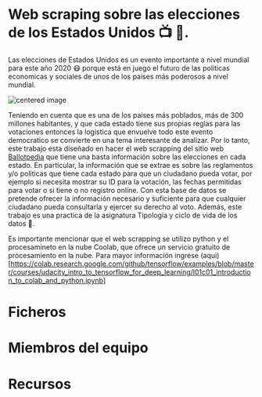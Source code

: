 # Web scraping sobre las elecciones de los Estados Unidos :tv: :newspaper:.

Las elecciones de Estados Unidos es un evento importante a nivel mundial para este año 2020 :mask: porque está en juego el futuro de las politicas economicas y sociales de unos de los paises más poderosos a nivel mundial. 

<img src="https://ichef.bbci.co.uk/news/240/cpsprodpb/1340C/production/_114606887_index_promo_simple_guide_976_v7.png" alt="centered image" id="logo" data-height-percentage="100" data-actual-width="140" data-actual-height="55" class="center">


Teniendo en cuenta que es una de los paises más poblados, más de 300 millones habitantes, y que cada estado tiene sus propias reglas para las votaciones entonces la logistica que envuelve todo este evento democratico se convierte en una tema interesante de analizar. Por lo tanto, este trabajo esta diseñado en hacer el web scrapping del sitio web [Ballotpedia](https://ballotpedia.org/Voter_registration) que tiene una basta información sobre las elecciones en cada estado. En particular, la información que se extrae es sobre las reglamentos y/o politicas que tiene cada estado para que un ciudadano pueda votar, por ejemplo si necesita mostrar su ID para la votación, las fechas permitidas para votar o si tiene o no registro online. Con esta base de datos se pretende ofrecer la información necesario y suficiente para que cualquier ciudadano pueda consultarla y ejercer su derecho al voto. Además, este trabajo es una practica de la asignatura Tipología y ciclo de vida de los datos :pencil:.

Es importante mencionar que el web scrapping se utilizo python y el procesamineto en la nube Coolab, que ofrece un servicio gratuito de procesamiento en la nube. Para mayor información ingrese (aqui) [https://colab.research.google.com/github/tensorflow/examples/blob/master/courses/udacity_intro_to_tensorflow_for_deep_learning/l01c01_introduction_to_colab_and_python.ipynb]

# Ficheros

# Miembros del equipo

# Recursos



